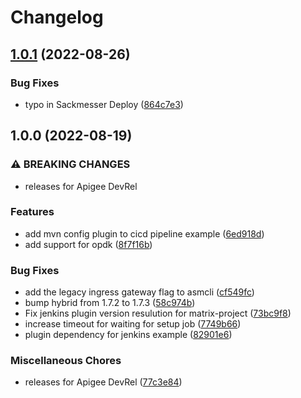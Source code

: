 # Changelog

## [1.0.1](https://github.com/apigee/devrel/compare/v1.0.0...v1.0.1) (2022-08-26)


### Bug Fixes

* typo in Sackmesser Deploy ([864c7e3](https://github.com/apigee/devrel/commit/864c7e3cc2ffdc0f869ebc115a35ffc505c9d8e1))

## 1.0.0 (2022-08-19)


### ⚠ BREAKING CHANGES

* releases for Apigee DevRel

### Features

* add mvn config plugin to cicd pipeline example ([6ed918d](https://github.com/apigee/devrel/commit/6ed918d071053eafc465b50850e6562564761bbb))
* add support for opdk ([8f7f16b](https://github.com/apigee/devrel/commit/8f7f16b0b2184574f1c1040571678aaebb05bcb9))


### Bug Fixes

* add the legacy ingress gateway flag to asmcli ([cf549fc](https://github.com/apigee/devrel/commit/cf549fce4cdc49a1dc8e98fc7583104bc7de733a))
* bump hybrid from 1.7.2 to 1.7.3 ([58c974b](https://github.com/apigee/devrel/commit/58c974bccd45c5ac8160b036301d720243e1e614))
* Fix jenkins plugin version resulution for matrix-project ([73bc9f8](https://github.com/apigee/devrel/commit/73bc9f81b1a3e2a8c915dc57a5750fcf6be5c05b))
* increase timeout for waiting for setup job ([7749b66](https://github.com/apigee/devrel/commit/7749b66caa78a96db0f52ce0225c88aa1313d3cb))
* plugin dependency for jenkins example ([82901e6](https://github.com/apigee/devrel/commit/82901e6e237cce3e0f531aeceb3edbd98289c404))


### Miscellaneous Chores

* releases for Apigee DevRel ([77c3e84](https://github.com/apigee/devrel/commit/77c3e845e6aafbfed8403ddcf8dc567b4b8bc4c0))
